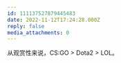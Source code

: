 ```yaml
---
id: 111137527879445483
date: 2022-11-12T17:24:28.000Z
reply: false
media_attachments: 0
---
```


从观赏性来说，CS:GO > Dota2 > LOL。

